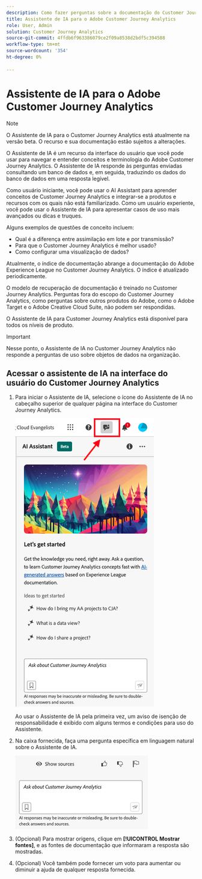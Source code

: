 ```yaml
---
description: Como fazer perguntas sobre a documentação do Customer Journey Analytics
title: Assistente de IA para o Adobe Customer Journey Analytics
role: User, Admin
solution: Customer Journey Analytics
source-git-commit: 4ffdb6f963386079ce2f09a8538d2bdf5c394588
workflow-type: tm+mt
source-wordcount: '354'
ht-degree: 0%

---
```



# Assistente de IA para o Adobe Customer Journey Analytics

>[!NOTE]
>
>O Assistente de IA para o Customer Journey Analytics está atualmente na versão beta. O recurso e sua documentação estão sujeitos a alterações.

O Assistente de IA é um recurso da interface do usuário que você pode usar para navegar e entender conceitos e terminologia do Adobe Customer Journey Analytics. O Assistente de IA responde às perguntas enviadas consultando um banco de dados e, em seguida, traduzindo os dados do banco de dados em uma resposta legível.

Como usuário iniciante, você pode usar o AI Assistant para aprender conceitos de Customer Journey Analytics e integrar-se a produtos e recursos com os quais não está familiarizado. Como um usuário experiente, você pode usar o Assistente de IA para apresentar casos de uso mais avançados ou dicas e truques.

Alguns exemplos de questões de conceito incluem:

* Qual é a diferença entre assimilação em lote e por transmissão?
* Para que o Customer Journey Analytics é melhor usado?
* Como configurar uma visualização de dados?

Atualmente, o índice de documentação abrange a documentação do Adobe Experience League no Customer Journey Analytics. O índice é atualizado periodicamente.

O modelo de recuperação de documentação é treinado no Customer Journey Analytics. Perguntas fora do escopo do Customer Journey Analytics, como perguntas sobre outros produtos do Adobe, como o Adobe Target e o Adobe Creative Cloud Suite, não podem ser respondidas.

O Assistente de IA para Customer Journey Analytics está disponível para todos os níveis de produto.

>[!IMPORTANT]
>
>Nesse ponto, o Assistente de IA no Customer Journey Analytics não responde a perguntas de uso sobre objetos de dados na organização.

## Acessar o assistente de IA na interface do usuário do Customer Journey Analytics

1. Para iniciar o Assistente de IA, selecione o ícone do Assistente de IA no cabeçalho superior de qualquer página na interface do Customer Journey Analytics.

   ![Ícone do Assistente de IA](assets/ai-asst1.png)

   Ao usar o Assistente de IA pela primeira vez, um aviso de isenção de responsabilidade é exibido com alguns termos e condições para uso do Assistente.

1. Na caixa fornecida, faça uma pergunta específica em linguagem natural sobre o Assistente de IA.

   ![Caixa Pergunta](assets/ai-asst2.png)

1. (Opcional) Para mostrar origens, clique em **[!UICONTROL Mostrar fontes]**, e as fontes de documentação que informaram a resposta são mostradas.

1. (Opcional) Você também pode fornecer um voto para aumentar ou diminuir a ajuda de qualquer resposta fornecida.